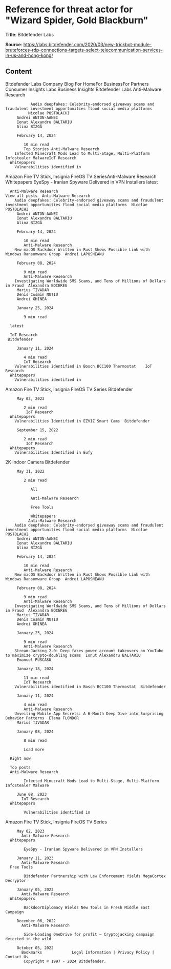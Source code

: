 # Reference for threat actor for "Wizard Spider, Gold Blackburn"

**Title**: Bitdefender Labs

**Source**: https://labs.bitdefender.com/2020/03/new-trickbot-module-bruteforces-rdp-connections-targets-select-telecommunication-services-in-us-and-hong-kong/

## Content
Bitdefender Labs    Company
                   Blog
                     For HomeFor BusinessFor Partners Consumer Insights
            Labs
            Business Insights
                       Bitdefender Labs Anti-Malware Research
        
               Audio deepfakes: Celebrity-endorsed giveaway scams and fraudulent investment opportunities flood social media platforms
              Nicolae POSTOLACHI
         Andrei ANTON-AANEI
         Ionut Alexandru BALTARIU
         Alina BÎZGĂ
          
         February 14, 2024
         
            10 min read
            Top Stories Anti-Malware Research
        Infected Minecraft Mods Lead to Multi-Stage, Multi-Platform Infostealer MalwareIoT Research
      Whitepapers
        Vulnerabilities identified in
Amazon Fire TV Stick, Insignia
FireOS TV SeriesAnti-Malware Research
      Whitepapers
        EyeSpy - Iranian Spyware Delivered in VPN Installers 
      latest
    
      Anti-Malware Research
    View all posts  Anti-Malware Research
        Audio deepfakes: Celebrity-endorsed giveaway scams and fraudulent investment opportunities flood social media platforms  Nicolae POSTOLACHI
         Andrei ANTON-AANEI
         Ionut Alexandru BALTARIU
         Alina BÎZGĂ
          
         February 14, 2024
         
            10 min read
            Anti-Malware Research
        New macOS Backdoor Written in Rust Shows Possible Link with Windows Ransomware Group  Andrei LAPUSNEANU
          
         February 08, 2024
         
            9 min read
            Anti-Malware Research
        Investigating Worldwide SMS Scams, and Tens of Millions of Dollars in Fraud  Alexandra BOCEREG
         Marius TIVADAR
         Denis Cosmin NUTIU
         Andrei GHINEA
          
         January 25, 2024
         
            9 min read
            
      latest
    
      IoT Research
     Bitdefender
          
         January 11, 2024
         
            4 min read
            IoT Research
        Vulnerabilities identified in Bosch BCC100 Thermostat    IoT Research
      Whitepapers
        Vulnerabilities identified in
Amazon Fire TV Stick, Insignia
FireOS TV Series  Bitdefender
          
         May 02, 2023
         
            2 min read
             IoT Research
      Whitepapers
        Vulnerabilities Identified in EZVIZ Smart Cams  Bitdefender
          
         September 15, 2022
         
            2 min read
             IoT Research
      Whitepapers
        Vulnerabilities Identified in Eufy
2K Indoor Camera  Bitdefender
          
         May 31, 2022
         
            2 min read
            
               All
            
               Anti-Malware Research
            
               Free Tools
            
               Whitepapers
              Anti-Malware Research
        Audio deepfakes: Celebrity-endorsed giveaway scams and fraudulent investment opportunities flood social media platforms  Nicolae POSTOLACHI
         Andrei ANTON-AANEI
         Ionut Alexandru BALTARIU
         Alina BÎZGĂ
          
         February 14, 2024
         
            10 min read
            Anti-Malware Research
        New macOS Backdoor Written in Rust Shows Possible Link with Windows Ransomware Group  Andrei LAPUSNEANU
          
         February 08, 2024
         
            9 min read
            Anti-Malware Research
        Investigating Worldwide SMS Scams, and Tens of Millions of Dollars in Fraud  Alexandra BOCEREG
         Marius TIVADAR
         Denis Cosmin NUTIU
         Andrei GHINEA
          
         January 25, 2024
         
            9 min read
            Anti-Malware Research
        Stream-Jacking 2.0: Deep fakes power account takeovers on YouTube to maximize crypto-doubling scams  Ionut Alexandru BALTARIU
         Emanuel PUSCASU
          
         January 18, 2024
         
            11 min read
            IoT Research
        Vulnerabilities identified in Bosch BCC100 Thermostat  Bitdefender
          
         January 11, 2024
         
            4 min read
            Anti-Malware Research
        Unveiling Mobile App Secrets: A 6-Month Deep Dive into Surprising Behavior Patterns  Elena FLONDOR
         Marius TIVADAR
          
         January 08, 2024
         
            8 min read
            
            Load more
           
      Right now
    
      Top posts
      Anti-Malware Research
        
            Infected Minecraft Mods Lead to Multi-Stage, Multi-Platform Infostealer Malware
            
         June 08, 2023
           IoT Research
      Whitepapers
        
            Vulnerabilities identified in
Amazon Fire TV Stick, Insignia
FireOS TV Series
            
         May 02, 2023
           Anti-Malware Research
      Whitepapers
        
            EyeSpy - Iranian Spyware Delivered in VPN Installers
            
         January 11, 2023
           Anti-Malware Research
      Free Tools
        
            Bitdefender Partnership with Law Enforcement Yields MegaCortex Decryptor
            
         January 05, 2023
           Anti-Malware Research
      Whitepapers
        
            BackdoorDiplomacy Wields New Tools in Fresh Middle East Campaign
            
         December 06, 2022
           Anti-Malware Research
        
            Side-Loading OneDrive for profit – Cryptojacking campaign detected in the wild
            
         October 05, 2022
           Bookmarks             Legal Information | Privacy Policy | Contact Us 
            Copyright © 1997 - 2024 Bitdefender.
              